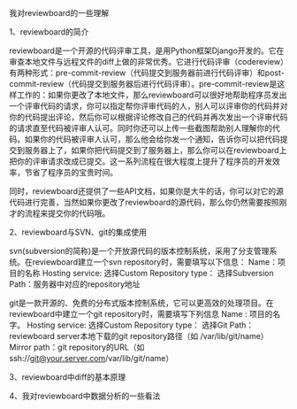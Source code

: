 我对reviewboard的一些理解

1、reviewboard的简介

reviewboard是一个开源的代码评审工具，是用Python框架Django开发的。它在审查本地文件与远程文件的diff上做的非常优秀。它进行代码评审（codereview）有两种形式：pre-commit-review（代码提交到服务器前进行代码评审）和post-commit-review（代码提交到服务器后进行代码评审）。pre-commit-review是这样工作的：如果你更改了本地文件，那么reviewboard可以很好地帮助程序员发出一个评审代码的请求，你可以指定帮你评审代码的人，别人可以评审你的代码并对你的代码提出评论，然后你可以根据评论修改自己的代码并再次发出一个评审代码的请求直至代码被评审人认可。同时你还可以上传一些截图帮助别人理解你的代码。如果你的代码被评审人认可，那么他会给你发一个通知，告诉你可以把代码提交到服务器上了，如果你把代码提交到了服务器上，那么你可以在reviewboard上把你的评审请求改成已提交。这一系列流程在很大程度上提升了程序员的开发效率，节省了程序员的宝贵时间。

同时，reviewboard还提供了一些API文档，如果你是大牛的话，你可以对它的源代码进行完善，当然如果你更改了reviewboard的源代码，那么你仍然需要按照刚才的流程来提交你的代码哦。

2、reviewboard与SVN、git的集成使用

svn(subversion的简称)是一个开放源代码的版本控制系统，采用了分支管理系统。在reviewboard建立一个svn repository时，需要填写以下信息：
Name：项目的名称
Hosting service: 选择Custom
Repository type： 选择Subversion
Path：服务器中对应的repository地址

git是一款开源的、免费的分布式版本控制系统，它可以更高效的处理项目。在reviewboard中建立一个git repository时，需要填写下列信息
Name : 项目的名字。
Hosting service: 选择Custom
Repository type： 选择Git
Path： reviewboard server本地下载的git repository路径（如 /var/lib/git/name）
Mirror path：git repository的URL（如 ssh://git@your.server.com/var/lib/git/name）

3、reviewboard中diff的基本原理

4、我对reviewboard中数据分析的一些看法
